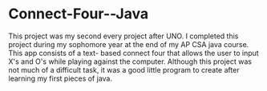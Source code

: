 # Connect-Four--Java
This project was my second every project after UNO. I completed this project during my sophomore year at the end of my AP CSA java course. This app consists of a text- based connect four that allows the user to input X's and O's while playing against the computer. Although this project was not much of a difficult task, it was a good little program to create after learning my first pieces of java. 
